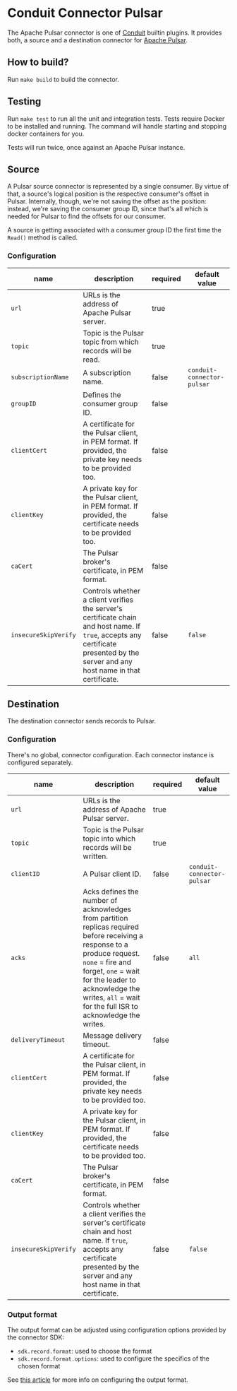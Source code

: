 # Conduit Connector Pulsar

The Apache Pulsar connector is one of [Conduit](https://github.com/ConduitIO/conduit) builtin plugins. It provides both, a
source and a destination connector for [Apache Pulsar](https://pulsar.apache.org).

## How to build?

Run `make build` to build the connector.

## Testing

Run `make test` to run all the unit and integration tests. Tests require Docker to be installed and running. The command
will handle starting and stopping docker containers for you.

Tests will run twice, once against an Apache Pulsar instance.

## Source

A Pulsar source connector is represented by a single consumer. By virtue of that, a source's
logical position is the respective consumer's offset in Pulsar. Internally, though, we're not saving the offset as the
position: instead, we're saving the consumer group ID, since that's all which is needed for Pulsar to find the offsets
for our consumer.

A source is getting associated with a consumer group ID the first time the `Read()` method is called.

### Configuration

| name                 | description                                                                                                                                                                                                  | required | default value             |
|----------------------|--------------------------------------------------------------------------------------------------------------------------------------------------------------------------------------------------------------|----------|---------------------------|
| `url`             | URLs is the address of Apache Pulsar server.                                                                                                                                                              | true     |                           |
| `topic`              | Topic is the Pulsar topic from which records will be read.                                                                                                                                                   | true     |                           |
| `subscriptionName`   | A subscription name.                                                                                                                                                                                           | false    | `conduit-connector-pulsar` |
| `groupID`            | Defines the consumer group ID.                                                                                                                                                                               | false    |                           |
| `clientCert`         | A certificate for the Pulsar client, in PEM format. If provided, the private key needs to be provided too.                                                                                                    | false    |                           |
| `clientKey`          | A private key for the Pulsar client, in PEM format. If provided, the certificate needs to be provided too.                                                                                                    | false    |                           |
| `caCert`             | The Pulsar broker's certificate, in PEM format.                                                                                                                                                               | false    |                           |
| `insecureSkipVerify` | Controls whether a client verifies the server's certificate chain and host name. If `true`, accepts any certificate presented by the server and any host name in that certificate.                           | false    | `false`                   |

## Destination

The destination connector sends records to Pulsar.

### Configuration

There's no global, connector configuration. Each connector instance is configured separately.

| name                 | description                                                                                                                                                                                                                                                          | required | default value             |
|----------------------|----------------------------------------------------------------------------------------------------------------------------------------------------------------------------------------------------------------------------------------------------------------------|----------|---------------------------|
| `url`            | URLs is the address of Apache Pulsar server.                                                                                                                                                                            | true     |                           |
| `topic`              | Topic is the Pulsar topic into which records will be written.                                                                                                                                                                                                         | true     |                           |
| `clientID`           | A Pulsar client ID.                                                                                                                                                                                                                                                   | false    | `conduit-connector-pulsar` |
| `acks`               | Acks defines the number of acknowledges from partition replicas required before receiving a response to a produce request. `none` = fire and forget, `one` = wait for the leader to acknowledge the writes, `all` = wait for the full ISR to acknowledge the writes. | false    | `all`                     |
| `deliveryTimeout`    | Message delivery timeout.                                                                                                                                                                                                                                            | false    |                           |
| `clientCert`         | A certificate for the Pulsar client, in PEM format. If provided, the private key needs to be provided too.                                                                                                                                                            | false    |                           |
| `clientKey`          | A private key for the Pulsar client, in PEM format. If provided, the certificate needs to be provided too.                                                                                                                                                            | false    |                           |
| `caCert`             | The Pulsar broker's certificate, in PEM format.                                                                                                                                                                                                                       | false    |                           |
| `insecureSkipVerify` | Controls whether a client verifies the server's certificate chain and host name. If `true`, accepts any certificate presented by the server and any host name in that certificate.                                                                                   | false    | `false`                   |

### Output format

The output format can be adjusted using configuration options provided by the connector SDK:

- `sdk.record.format`: used to choose the format
- `sdk.record.format.options`: used to configure the specifics of the chosen format

See [this article](https://conduit.io/docs/connectors/output-formats) for more info
on configuring the output format.

